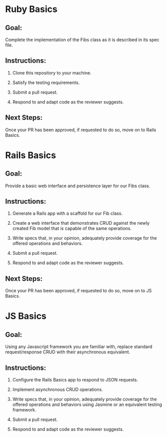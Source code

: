 # Ruby Basics

Goal:
-----------------

Complete the implementation of the Fibs class as it is described in its spec file.


Instructions:
-----------------

1. Clone this repository to your machine.

2. Satisfy the testing requirements.

3. Submit a pull request.

4. Respond to and adapt code as the reviewer suggests.

Next Steps:
-----------------

Once your PR has been approved, if requested to do so, move on to Rails Basics.


# Rails Basics

Goal:
-----------------

Provide a basic web interface and persistence layer for our Fibs class.


Instructions:
-----------------

1. Generate a Rails app with a scaffold for our Fib class.

2. Create a web interface that demonstrates CRUD against the newly created Fib model that is capable of the same operations.

3. Write specs that, in your opinion, adequately provide coverage for the offered operations and behaviors.

4. Submit a pull request.

5. Respond to and adapt code as the reviewer suggests.

Next Steps:
-----------------

Once your PR has been approved, if requested to do so, move on to JS Basics.


# JS Basics

Goal:
-----------------

Using any Javascript framework you are familiar with, replace standard request/response CRUD with their asynchronous equivalent.


Instructions:
-----------------

1. Configure the Rails Basics app to respond to JSON requests.

2. Implement asynchronous CRUD operations.

3. Write specs that, in your opinion, adequately provide coverage for the offered operations and behaviors using Jasmine or an equivalent testing framework.

4. Submit a pull request.

5. Respond to and adapt code as the reviewer suggests.

